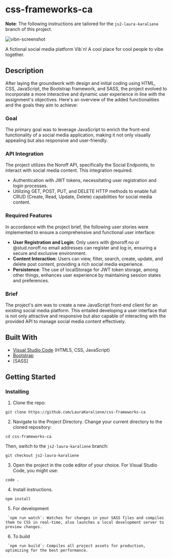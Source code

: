 # css-frameworks-ca

**Note**: The following instructions are tailored for the `js2-laura-karaliene` branch of this project.

![vibn-screenshot](https://github.com/LauraKaraliene/css-frameworks-ca/assets/98472609/4d9205c4-382d-4d60-affe-fa002f7c75cf)

A fictional social media platform Vib`n! A cool place for cool people to vibe together.

## Description

After laying the groundwork with design and initial coding using HTML, CSS, JavaScript, the Bootstrap framework, and SASS, the project evolved to incorporate a more interactive and dynamic user experience in line with the assignment's objectives. Here's an overview of the added functionalities and the goals they aim to achieve:

### Goal
The primary goal was to leverage JavaScript to enrich the front-end functionality of a social media application, making it not only visually appealing but also responsive and user-friendly.

### API Integration
The project utilizes the Noroff API, specifically the Social Endpoints, to interact with social media content. This integration required:

- Authentication with JWT tokens, necessitating user registration and login processes.
- Utilizing GET, POST, PUT, and DELETE HTTP methods to enable full CRUD (Create, Read, Update, Delete) capabilities for social media content.

### Required Features
In accordance with the project brief, the following user stories were implemented to ensure a comprehensive and functional user interface:

- **User Registration and Login**: Only users with @noroff.no or @stud.noroff.no email addresses can register and log in, ensuring a secure and exclusive environment.
- **Content Interaction**: Users can view, filter, search, create, update, and delete post content, providing a rich social media experience.
- **Persistence**: The use of localStorage for JWT token storage, among other things, enhances user experience by maintaining session states and preferences.

### Brief
The project's aim was to create a new JavaScript front-end client for an existing social media platform. This entailed developing a user interface that is not only attractive and responsive but also capable of interacting with the provided API to manage social media content effectively.

## Built With

- [Visual Studio Code](https://code.visualstudio.com/) (HTML5, CSS, JavaScript)
- [Bootstrap](https://getbootstrap.com/)
- [SASS]

## Getting Started

### Installing

1. Clone the repo:

```
git clone https://github.com/LauraKaraliene/css-frameworks-ca
```

2. Navigate to the Project Directory.
   Change your current directory to the cloned repository:

```
cd css-frameworks-ca
```

Then, switch to the `js2-laura-karaliene` branch:

```
git checkout js2-laura-karaliene
```

3. Open the project in the code editor of your choice.
   For Visual Studio Code, you might use:

```
code .
```

4. Install instructions.

```
npm install
```

5. For development

```
 `npm run watch`: Watches for changes in your SASS files and compiles them to CSS in real-time, also launches a local development server to preview changes.
```

6. To build

```
 `npm run build`: Compiles all project assets for production, optimizing for the best performance.
```
